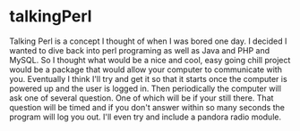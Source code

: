 talkingPerl
===========

Talking Perl is a concept I thought of when I was bored one day. I decided I wanted to dive back into perl programing 
as well as Java and PHP and MySQL. So I thought what would be a nice and cool, easy going chill project would be a package
that would allow your computer to communicate with you. Eventually I think I'll try and get it so that it starts once the
computer is powered up and the user is logged in. Then periodically the computer will ask one of several question. One of
which will be if your still there. That question will be timed and if you don't answer within so many seconds the program
will log you out. I'll even try and include a pandora radio module.

